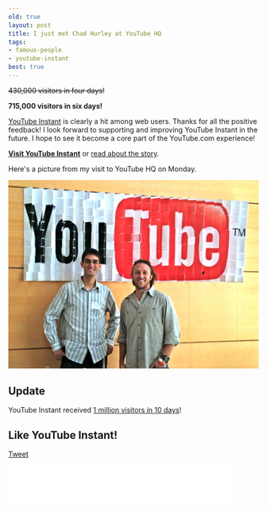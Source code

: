 ```yaml
---
old: true
layout: post
title: I just met Chad Hurley at YouTube HQ
tags:
- famous-people
- youtube-instant
best: true
---
```


<del datetime="2010-09-16T07:08:16+00:00">430,000 visitors in four days!</del>

**715,000 visitors in six days!**

[YouTube Instant](http://ytinstant.com) is clearly a hit among web users. Thanks for all the positive feedback! I look forward to supporting and improving YouTube Instant in the future. I hope to see it become a core part of the YouTube.com experience!

**[Visit YouTube Instant](http://ytinstant.com)** or [read about the story](/youtube-instant-media-frenzy/).

Here's a picture from my visit to YouTube HQ on Monday.

![Feross Aboukhadijeh & Chad Hurley at YouTube HQ](/images/Chad_Hurley_Feross_Aboukhadijeh1.jpg)

## Update

YouTube Instant received [1 million visitors in 10 days](/one-million-visitors-in-10-days/)!

## Like YouTube Instant!

<a href="https://twitter.com/share" class="twitter-share-button" data-url="http://ytinstant.com" data-text="YouTube Instant is awesome." data-via="FreeTheFeross" data-size="large" data-related="FreeTheFeross">Tweet</a>
<script>!function(d,s,id){var js,fjs=d.getElementsByTagName(s)[0];if(!d.getElementById(id)){js=d.createElement(s);js.id=id;js.src="//platform.twitter.com/widgets.js";fjs.parentNode.insertBefore(js,fjs);}}(document,"script","twitter-wjs");</script>

<iframe src="//www.facebook.com/plugins/like.php?href=http%3A%2F%2Fytinstant.com&amp;send=false&amp;layout=standard&amp;width=450&amp;show_faces=true&amp;action=like&amp;colorscheme=light&amp;font&amp;height=80&amp;appId=156297307729439" scrolling="no" frameborder="0" style="border:none; overflow:hidden; width:450px; height:80px;" allowTransparency="true"></iframe>